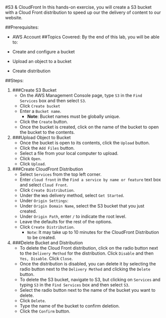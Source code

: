 #S3 & CloudFront
In this hands-on exercise, you will create a S3 bucket with a Cloud Front distribution to speed up our the delivery of content to our website.

##Prerequisites:
* AWS Account
##Topics Covered:
By the end of this lab, you will be able to:

* Create and configure a bucket
* Upload an object to a bucket
* Create distribution

##Steps:
1. ###Create S3 Bucket
    * On the AWS Management Console page, type ```S3``` in the ```Find Services``` box and then select ```S3```.
    * Click ```Create bucket```
    * Enter a ```Bucket name```.
        * **Note**: Bucket names must be globally unique.
    * Click the ```Create``` button.
    * Once the bucket is created, click on the name of the bucket to open the bucket to the contents.
2. ###Upload Object to Bucket
    * Once the bucket is open to its contents, click the ```Upload``` button.
    * Click the ```Add Files``` button.
    * Select a file from your local computer to upload.
    * Click ```Open```.
    * Click ```Upload```.
3. ###Create CloudFront Distribution
    * Select ```Services``` from the top left corner.
    * Enter ```cloud front``` in the ```Find a service by name or feature``` text box and select ```Cloud Front```.
    * Click ```Create Distribution```.
    * Under the ```Web``` delivery method, select ```Get Started```.
    * Under ```Origin Settings```:
    * Under ```Origin Domain Name```, select the S3 bucket that you just created.
    * Under ```Origin Path```, enter ```/``` to indicate the root level.
    * Leave the defaults for the rest of the options.
    * Click ```Create Distribution```.
        * ```Note```: It may take up to 10 minutes for the CloudFront Distribution to be created.
4. ###Delete Bucket and Distribution
    * To delete the Cloud Front distribution, click on the radio button next to the ```Delivery Method``` for the distribution. Click ```Disable``` and then ```Yes, Disable```. Click ```Close```.
    * Once the distribution is disabled, you can delete it by selecting the radio button next to the ```Delivery Method``` and clicking the ```Delete``` button.
    * To delete the S3 bucket, navigate to S3, but clicking on ```Services``` and typing ```S3``` in the ```Find Services``` box and then select ```S3```.
    * Select the radio button next to the name of the bucket you want to delete.
    * Click ```Delete```.
    * Type the name of the bucket to confirm deletion.
    * Click the ```Confirm``` button.
